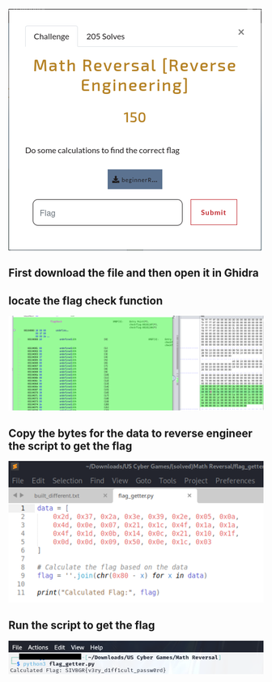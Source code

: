 ![c1](https://github.com/MDaleyJr/Files/blob/main/MathReversal1.png)

## First download the file and then open it in Ghidra
## locate the flag check function
![c1](https://github.com/MDaleyJr/Files/blob/main/MathReversal2.png)

## Copy the bytes for the data to reverse engineer the script to get the flag

![c1](https://github.com/MDaleyJr/Files/blob/main/MathReversal3.png)

## Run the script to get the flag

![c1](https://github.com/MDaleyJr/Files/blob/main/MathReversal4.png)
